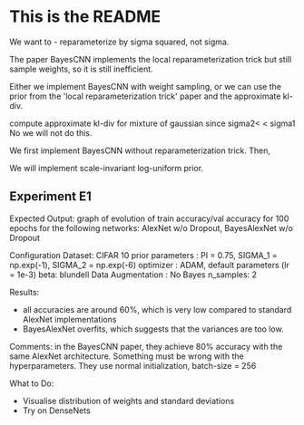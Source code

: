 # This is the README

We want to - reparameterize by sigma squared, not sigma.

The paper BayesCNN implements the local reparameterization trick but still sample weights, so it is still inefficient.

Either we implement BayesCNN with weight sampling, or we can use the prior from the 'local reparameterization trick' paper and the approximate kl-div.

compute approximate kl-div for mixture of gaussian since sigma2< < sigma1
No we will not do this.

We first implement BayesCNN without reparameterization trick.
Then,

We will implement scale-invariant log-uniform prior.

## Experiment E1

Expected Output: graph of evolution of train accuracy/val accuracy for 100 epochs for the following networks:
AlexNet w/o Dropout, BayesAlexNet w/o Dropout

Configuration
Dataset: CIFAR 10
prior parameters : PI = 0.75, SIGMA_1 = np.exp(-1), SIGMA_2 = np.exp(-6)
optimizer : ADAM, default parameters (lr = 1e-3)
beta: blundell
Data Augmentation : No
Bayes n_samples: 2

Results:
- all accuracies are around 60%, which is very low compared to standard AlexNet implementations
- BayesAlexNet overfits, which suggests that the variances are too low.

Comments:
in the BayesCNN paper, they achieve 80% accuracy with the same AlexNet architecture. Something must be wrong with the hyperparameters.
They use normal initialization, batch-size = 256

What to Do:
- Visualise distribution of weights and standard deviations
- Try on DenseNets
